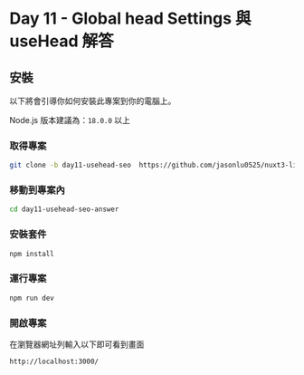 # Day 11 - Global head Settings 與 useHead 解答

## 安裝

以下將會引導你如何安裝此專案到你的電腦上。

Node.js 版本建議為：`18.0.0` 以上

### 取得專案

```bash
git clone -b day11-usehead-seo  https://github.com/jasonlu0525/nuxt3-live-answer.git day11-usehead-seo-answer
```

### 移動到專案內

```bash
cd day11-usehead-seo-answer
```

### 安裝套件

```bash
npm install
```

### 運行專案

```bash
npm run dev
```

### 開啟專案

在瀏覽器網址列輸入以下即可看到畫面

```bash
http://localhost:3000/
```
